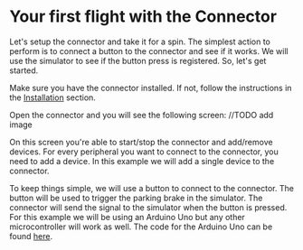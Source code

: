 # Your first flight with the Connector

Let's setup the connector and take it for a spin. The simplest action to perform is to connect a button to the connector and see if it works. We will use the simulator to see if the button press is registered.
So, let's get started.

Make sure you have the connector installed. If not, follow the instructions in the [Installation](./ch01-01-installation.md) section.

Open the connector and you will see the following screen:
//TODO add image

On this screen you're able to start/stop the connector and add/remove devices. For every peripheral you want to connect to the connector, you need to add a device. In this example we will add a single device to the connector.

To keep things simple, we will use a button to connect to the connector. The button will be used to trigger the parking brake in the simulator. The connector will send the signal to the simulator when the button is pressed. For this example we will be using an Arduino Uno but any other microcontroller will work as well. The code for the Arduino Uno can be found [here](./examples/button_input_code.md).
